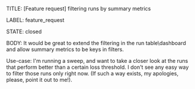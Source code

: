 TITLE:
[Feature request] filtering runs by summary metrics

LABEL:
feature_request

STATE:
closed

BODY:
It would be great to extend the filtering in the run table\dashboard and allow summary metrics to be keys in filters.

Use-case: 
I'm running a sweep, and want to take a closer look at the runs that perform better than a certain loss threshold.  I don't see any easy way to filter those runs only right now. (If such a way exists, my apologies, please, point it out to me!). 

